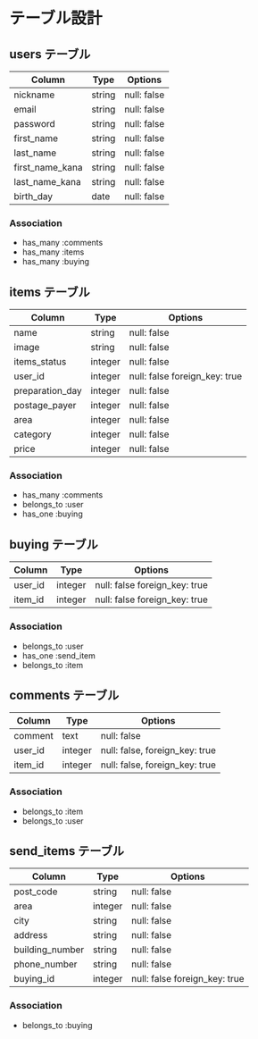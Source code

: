# テーブル設計

## users テーブル

| Column         | Type      | Options     |
| --------       | ------    | ----------- |
| nickname       | string    | null: false |
| email          | string    | null: false |
| password       | string    | null: false |
| first_name     | string    | null: false |
| last_name      | string    | null: false |
| first_name_kana| string    | null: false |
| last_name_kana | string    | null: false |
| birth_day      | date      | null: false |
### Association


- has_many :comments
- has_many :items
- has_many  :buying

## items テーブル

| Column         | Type      | Options                       |
| ------         | ------    | -----------                   |
| name           | string    | null: false                   |
| image          | string    | null: false                   |
| items_status   | integer   | null: false                   |
| user_id        | integer   | null: false foreign_key: true |
| preparation_day| integer   | null: false                   |
| postage_payer  | integer   | null: false                   |
| area           | integer   | null: false                   |
| category       | integer   | null: false                   |
| price          | integer   | null: false                   |

### Association

- has_many :comments
- belongs_to :user
- has_one :buying


## buying テーブル

| Column         | Type      | Options                       |
| ------         | ------    | -----------                   |
| user_id        | integer   | null: false foreign_key: true |
| item_id        | integer   | null: false foreign_key: true |



### Association

- belongs_to :user
- has_one :send_item
- belongs_to :item

## comments テーブル

| Column  | Type       | Options                        |
| ------- | ---------- | ------------------------------ |
| comment | text       | null: false                    |
| user_id | integer    | null: false, foreign_key: true |
| item_id | integer    | null: false, foreign_key: true |

### Association

- belongs_to :item
- belongs_to :user



## send_items テーブル

| Column        | Type       | Options                        |
| -------       | ---------- | ------------------------------ |
| post_code     | string     | null: false                    |
| area          | integer    | null: false                    |
| city          | string     | null: false                    |
| address       | string     | null: false                    |
|building_number| string     | null: false                    |
|phone_number   | string     | null: false                    |
|buying_id      | integer    | null: false foreign_key: true  |

### Association


- belongs_to :buying

